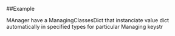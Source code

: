 
<!---
FrozenIsBool True
-->

##Example

MAnager have a ManagingClassesDict that instanciate value dict automatically in specified types for particular Managing keystr